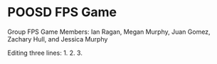 # POOSD FPS Game
 Group FPS Game
Members: Ian Ragan, Megan Murphy, Juan Gomez, Zachary Hull, and Jessica Murphy 

Editing three lines:
1.
2.
3.